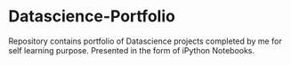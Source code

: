 # Datascience-Portfolio

Repository contains portfolio of Datascience projects completed by me for self learning purpose. Presented in the form of iPython Notebooks.
